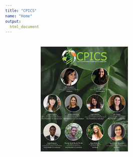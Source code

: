 ```yaml
---
title: "CPICS"
name: "Home"
output:
  html_document
---
```


<script src="https://kit.fontawesome.com/0af1a424a5.js" crossorigin="anonymous"></script>

#

<center> 

<img src="images/comite_2020.jpg" style="width:55%">

<span style="font-size: 2em"> <p align="center"> [<i class="fab fa-twitter"></i>](https://twitter.com/CPICSEVE) [<i class="fab fa-linkedin-in"></i>](https://www.linkedin.com/company/cpics/about/) [<i class="fas fa-envelope"></i>](cpicseve@gmail.com) </span>

</center>
